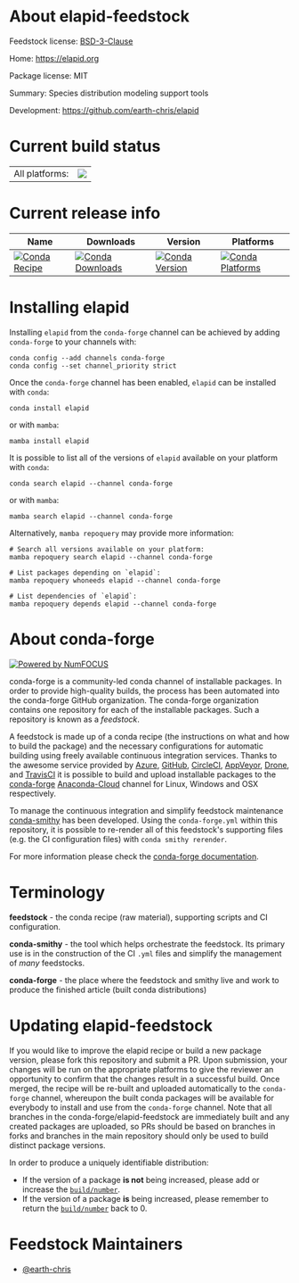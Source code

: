 About elapid-feedstock
======================

Feedstock license: [BSD-3-Clause](https://github.com/conda-forge/elapid-feedstock/blob/main/LICENSE.txt)

Home: https://elapid.org

Package license: MIT

Summary: Species distribution modeling support tools

Development: https://github.com/earth-chris/elapid

Current build status
====================


<table><tr><td>All platforms:</td>
    <td>
      <a href="https://dev.azure.com/conda-forge/feedstock-builds/_build/latest?definitionId=17552&branchName=main">
        <img src="https://dev.azure.com/conda-forge/feedstock-builds/_apis/build/status/elapid-feedstock?branchName=main">
      </a>
    </td>
  </tr>
</table>

Current release info
====================

| Name | Downloads | Version | Platforms |
| --- | --- | --- | --- |
| [![Conda Recipe](https://img.shields.io/badge/recipe-elapid-green.svg)](https://anaconda.org/conda-forge/elapid) | [![Conda Downloads](https://img.shields.io/conda/dn/conda-forge/elapid.svg)](https://anaconda.org/conda-forge/elapid) | [![Conda Version](https://img.shields.io/conda/vn/conda-forge/elapid.svg)](https://anaconda.org/conda-forge/elapid) | [![Conda Platforms](https://img.shields.io/conda/pn/conda-forge/elapid.svg)](https://anaconda.org/conda-forge/elapid) |

Installing elapid
=================

Installing `elapid` from the `conda-forge` channel can be achieved by adding `conda-forge` to your channels with:

```
conda config --add channels conda-forge
conda config --set channel_priority strict
```

Once the `conda-forge` channel has been enabled, `elapid` can be installed with `conda`:

```
conda install elapid
```

or with `mamba`:

```
mamba install elapid
```

It is possible to list all of the versions of `elapid` available on your platform with `conda`:

```
conda search elapid --channel conda-forge
```

or with `mamba`:

```
mamba search elapid --channel conda-forge
```

Alternatively, `mamba repoquery` may provide more information:

```
# Search all versions available on your platform:
mamba repoquery search elapid --channel conda-forge

# List packages depending on `elapid`:
mamba repoquery whoneeds elapid --channel conda-forge

# List dependencies of `elapid`:
mamba repoquery depends elapid --channel conda-forge
```


About conda-forge
=================

[![Powered by
NumFOCUS](https://img.shields.io/badge/powered%20by-NumFOCUS-orange.svg?style=flat&colorA=E1523D&colorB=007D8A)](https://numfocus.org)

conda-forge is a community-led conda channel of installable packages.
In order to provide high-quality builds, the process has been automated into the
conda-forge GitHub organization. The conda-forge organization contains one repository
for each of the installable packages. Such a repository is known as a *feedstock*.

A feedstock is made up of a conda recipe (the instructions on what and how to build
the package) and the necessary configurations for automatic building using freely
available continuous integration services. Thanks to the awesome service provided by
[Azure](https://azure.microsoft.com/en-us/services/devops/), [GitHub](https://github.com/),
[CircleCI](https://circleci.com/), [AppVeyor](https://www.appveyor.com/),
[Drone](https://cloud.drone.io/welcome), and [TravisCI](https://travis-ci.com/)
it is possible to build and upload installable packages to the
[conda-forge](https://anaconda.org/conda-forge) [Anaconda-Cloud](https://anaconda.org/)
channel for Linux, Windows and OSX respectively.

To manage the continuous integration and simplify feedstock maintenance
[conda-smithy](https://github.com/conda-forge/conda-smithy) has been developed.
Using the ``conda-forge.yml`` within this repository, it is possible to re-render all of
this feedstock's supporting files (e.g. the CI configuration files) with ``conda smithy rerender``.

For more information please check the [conda-forge documentation](https://conda-forge.org/docs/).

Terminology
===========

**feedstock** - the conda recipe (raw material), supporting scripts and CI configuration.

**conda-smithy** - the tool which helps orchestrate the feedstock.
                   Its primary use is in the construction of the CI ``.yml`` files
                   and simplify the management of *many* feedstocks.

**conda-forge** - the place where the feedstock and smithy live and work to
                  produce the finished article (built conda distributions)


Updating elapid-feedstock
=========================

If you would like to improve the elapid recipe or build a new
package version, please fork this repository and submit a PR. Upon submission,
your changes will be run on the appropriate platforms to give the reviewer an
opportunity to confirm that the changes result in a successful build. Once
merged, the recipe will be re-built and uploaded automatically to the
`conda-forge` channel, whereupon the built conda packages will be available for
everybody to install and use from the `conda-forge` channel.
Note that all branches in the conda-forge/elapid-feedstock are
immediately built and any created packages are uploaded, so PRs should be based
on branches in forks and branches in the main repository should only be used to
build distinct package versions.

In order to produce a uniquely identifiable distribution:
 * If the version of a package **is not** being increased, please add or increase
   the [``build/number``](https://docs.conda.io/projects/conda-build/en/latest/resources/define-metadata.html#build-number-and-string).
 * If the version of a package **is** being increased, please remember to return
   the [``build/number``](https://docs.conda.io/projects/conda-build/en/latest/resources/define-metadata.html#build-number-and-string)
   back to 0.

Feedstock Maintainers
=====================

* [@earth-chris](https://github.com/earth-chris/)

